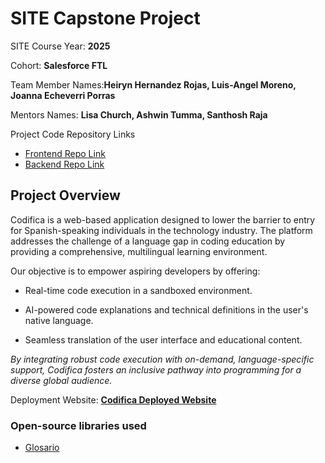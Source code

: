 
# SITE Capstone Project

SITE Course Year: **2025**

Cohort: **Salesforce FTL**

Team Member Names:**Heiryn Hernandez Rojas, Luis-Angel Moreno, Joanna Echeverri Porras**

Mentors Names: **Lisa Church, Ashwin Tumma, Santhosh Raja**

Project Code Repository Links

* [Frontend Repo Link](https://github.com/FTLSunstack/FTLCapstone/tree/main/Backend)
* [Backend Repo Link](https://github.com/FTLSunstack/FTLCapstone/tree/main/Frontend)

## Project Overview

Codifica is a web-based application designed to lower the barrier to entry for Spanish-speaking individuals in the technology industry. The platform addresses the challenge of a language gap in coding education by providing a comprehensive, multilingual learning environment.

Our objective is to empower aspiring developers by offering:
  
  - Real-time code execution in a sandboxed environment.
  
  - AI-powered code explanations and technical definitions in the user's native language.
  
  - Seamless translation of the user interface and educational content.

*By integrating robust code execution with on-demand, language-specific support, Codifica fosters an inclusive pathway into programming for a diverse global audience.*

Deployment Website: **[Codifica Deployed Website](https://codifica.it.com/)**

### Open-source libraries used

- [Glosario](https://github.com/carpentries/glosario)
